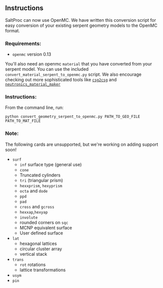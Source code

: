 ## Instructions
SaltProc can now use OpenMC. We have written this conversion script for
easy conversion of your existing serpent geometry models to
the OpenMC format.

### Requirements:
- `openmc` version 0.13

You'll also need an openmc `material` that you have converted from your
serpent model. You can use the included `convert_material_serpent_to_openmc.py` script. We also encourage checking out more sophisticated tools like [`csg2csg`](https://github.com/makeclean/csg2csg) and [`neutronics_material_maker`](https://github.com/fusion-energy/neutronics_material_maker)

### Instructions:
From the command line, run:
```
python convert_geometry_serpent_to_openmc.py PATH_TO_GEO_FILE PATH_TO_MAT_FILE
```

### Note:
The following cards are unsupported, but we're working on adding support soon!
- `surf`
  - `inf` surface type (general use)
  - `cone`
  - Truncated cylinders
  - `tri` (triangular prism)
  - `hexxprism`, `hexyprism`
  - `octa` and `dode`
  - `ppd`
  - `pad`
  - `cross` and `gcross`
  - `hexxap`,`hexyap`
  - `involute`
  - rounded corners on `sqc`
  - MCNP equivalent surface
  - User defined surface
- `lat`
  - hexagonal lattices
  - circular cluster array
  - vertical stack
- `trans`
  - `rot` rotations
  - lattice transformations
- `usym`
- `pin`
